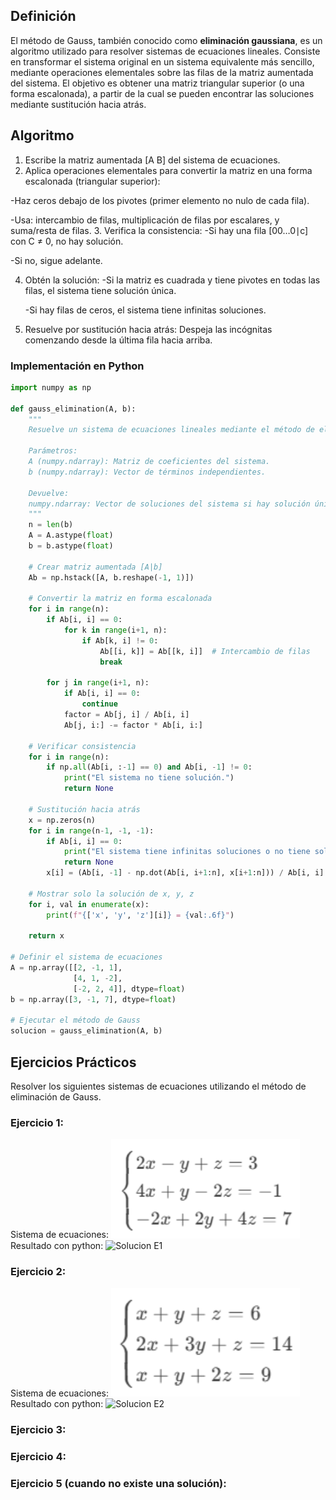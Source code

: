 ## Definición
El método de Gauss, también conocido como **eliminación gaussiana**, es un algoritmo utilizado para resolver
sistemas de ecuaciones lineales. Consiste en transformar el sistema original en un sistema equivalente más sencillo,
mediante operaciones elementales sobre las filas de la matriz aumentada del sistema. El objetivo es obtener una matriz
triangular superior (o una forma escalonada), a partir de la cual se pueden encontrar las soluciones mediante sustitución hacia atrás.

## Algoritmo 
1. Escribe la matriz aumentada [A B] del sistema de ecuaciones.
2. Aplica operaciones elementales para convertir la matriz en una forma escalonada (triangular superior):
   
-Haz ceros debajo de los pivotes (primer elemento no nulo de cada fila).
  
-Usa: intercambio de filas, multiplicación de filas por escalares, y suma/resta de filas.
3. Verifica la consistencia:
-Si hay una fila [00…0∣c] con C ≠  0, no hay solución.
   
-Si no, sigue adelante.
   
4. Obtén la solución:
   -Si la matriz es cuadrada y tiene pivotes en todas las filas, el sistema tiene solución única.
   
   -Si hay filas de ceros, el sistema tiene infinitas soluciones.
   
5. Resuelve por sustitución hacia atrás:
Despeja las incógnitas comenzando desde la última fila hacia arriba.

### Implementación en Python
```python
import numpy as np

def gauss_elimination(A, b):
    """
    Resuelve un sistema de ecuaciones lineales mediante el método de eliminación de Gauss.

    Parámetros:
    A (numpy.ndarray): Matriz de coeficientes del sistema.
    b (numpy.ndarray): Vector de términos independientes.

    Devuelve:
    numpy.ndarray: Vector de soluciones del sistema si hay solución única.
    """
    n = len(b)
    A = A.astype(float)  
    b = b.astype(float)

    # Crear matriz aumentada [A|b]
    Ab = np.hstack([A, b.reshape(-1, 1)])

    # Convertir la matriz en forma escalonada
    for i in range(n):
        if Ab[i, i] == 0:
            for k in range(i+1, n):
                if Ab[k, i] != 0:
                    Ab[[i, k]] = Ab[[k, i]]  # Intercambio de filas
                    break
        
        for j in range(i+1, n):
            if Ab[i, i] == 0:
                continue
            factor = Ab[j, i] / Ab[i, i]
            Ab[j, i:] -= factor * Ab[i, i:]

    # Verificar consistencia
    for i in range(n):
        if np.all(Ab[i, :-1] == 0) and Ab[i, -1] != 0:
            print("El sistema no tiene solución.")
            return None
    
    # Sustitución hacia atrás
    x = np.zeros(n)
    for i in range(n-1, -1, -1):
        if Ab[i, i] == 0:
            print("El sistema tiene infinitas soluciones o no tiene solución.")
            return None
        x[i] = (Ab[i, -1] - np.dot(Ab[i, i+1:n], x[i+1:n])) / Ab[i, i]

    # Mostrar solo la solución de x, y, z
    for i, val in enumerate(x):
        print(f"{['x', 'y', 'z'][i]} = {val:.6f}")

    return x

# Definir el sistema de ecuaciones 
A = np.array([[2, -1, 1],
              [4, 1, -2],
              [-2, 2, 4]], dtype=float)
b = np.array([3, -1, 7], dtype=float)

# Ejecutar el método de Gauss
solucion = gauss_elimination(A, b)
```
## Ejercicios Prácticos
Resolver los siguientes sistemas de ecuaciones utilizando el método de eliminación de Gauss.
### Ejercicio 1:
Sistema de ecuaciones:
<img src="https://github.com/nadfernanda/Metodos_Numericos/blob/main/tema-3/imagenes/metodo_gauss/Ejercicio%201.png" width="60%" alt="sistemas de ecuaciones ejemplo1">
Resultado con python:
<img src="(https://github.com/nadfernanda/Metodos_Numericos/blob/main/tema-3/imagenes/metodo_gauss/Solucion%20E1.png)" width="60%" alt="Solucion E1">

### Ejercicio 2:
Sistema de ecuaciones:
<img src="https://github.com/nadfernanda/Metodos_Numericos/blob/main/tema-3/imagenes/metodo_gauss/Ejercicio%202.png" width="60%" alt="sistemas de ecuaciones ejemplo2">
Resultado con python:
<img src="" width="60%" alt="Solucion E2">

### Ejercicio 3:

### Ejercicio 4:

### Ejercicio 5 (cuando no existe una solución):

